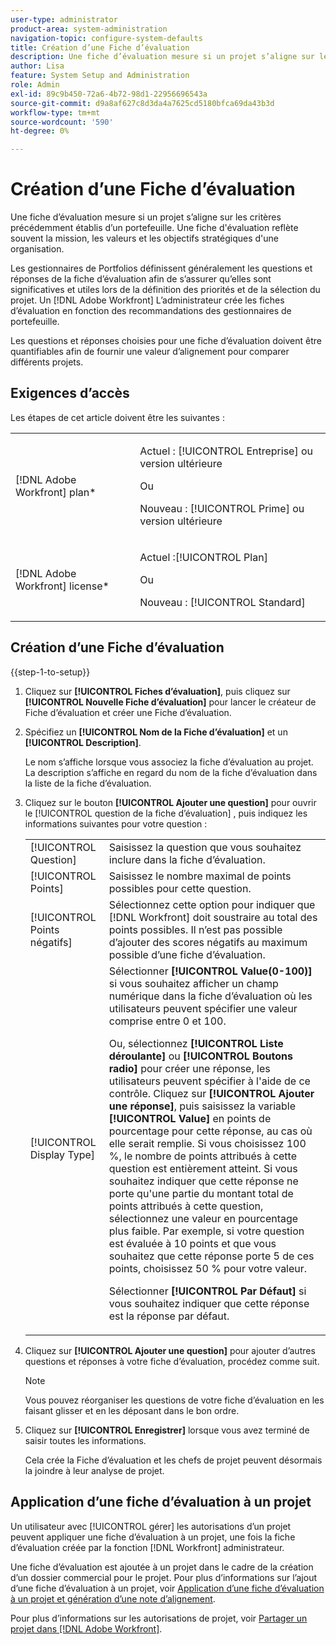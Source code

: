 ```yaml
---
user-type: administrator
product-area: system-administration
navigation-topic: configure-system-defaults
title: Création d’une Fiche d’évaluation
description: Une fiche d’évaluation mesure si un projet s’aligne sur les critères précédemment établis d’un portefeuille. Une fiche d’évaluation reflète souvent la mission, les valeurs et les objectifs stratégiques d’une organisation. Les gestionnaires de Portfolios définissent généralement les questions et les réponses de la fiche d’évaluation afin de s’assurer qu’elles sont pertinentes et utiles lors de la définition des priorités et de la sélection du projet. Un [!DNL Adobe Workfront] L’administrateur crée les fiches d’évaluation en fonction des recommandations des gestionnaires de portefeuille.
author: Lisa
feature: System Setup and Administration
role: Admin
exl-id: 89c9b450-72a6-4b72-98d1-22956696543a
source-git-commit: d9a8af627c8d3da4a7625cd5180bfca69da43b3d
workflow-type: tm+mt
source-wordcount: '590'
ht-degree: 0%

---
```


# Création d’une Fiche d’évaluation

<!--Audited: 01/2024-->

<!--DON'T DELETE, DRAFT OR HIDE THIS ARTICLE. IT IS LINKED TO THE PRODUCT, THROUGH THE CONTEXT SENSITIVE HELP LINKS.-->

Une fiche d’évaluation mesure si un projet s’aligne sur les critères précédemment établis d’un portefeuille. Une fiche d&#39;évaluation reflète souvent la mission, les valeurs et les objectifs stratégiques d&#39;une organisation.

Les gestionnaires de Portfolios définissent généralement les questions et réponses de la fiche d’évaluation afin de s’assurer qu’elles sont significatives et utiles lors de la définition des priorités et de la sélection du projet. Un [!DNL Adobe Workfront] L’administrateur crée les fiches d’évaluation en fonction des recommandations des gestionnaires de portefeuille.

Les questions et réponses choisies pour une fiche d’évaluation doivent être quantifiables afin de fournir une valeur d’alignement pour comparer différents projets.

## Exigences d’accès

Les étapes de cet article doivent être les suivantes :

<table style="table-layout:auto"> 
 <col> 
 <col> 
 <tbody> 
  <tr> 
   <td role="rowheader">[!DNL Adobe Workfront] plan*</td> 
   <td> <p>Actuel : [!UICONTROL Entreprise] ou version ultérieure</p> 
   Ou
   <p>Nouveau : [!UICONTROL Prime] ou version ultérieure</p>
   </td> 
  </tr> 
  <tr> 
   <td role="rowheader">[!DNL Adobe Workfront] license*</td> 
   <td><p>Actuel :[!UICONTROL Plan]</p>
   Ou
   <p>Nouveau : [!UICONTROL Standard]</p>
   </td> 
  </tr> 
 </tbody> 
</table>

## Création d’une Fiche d’évaluation

{{step-1-to-setup}}

1. Cliquez sur **[!UICONTROL Fiches d’évaluation]**, puis cliquez sur **[!UICONTROL Nouvelle Fiche d’évaluation]** pour lancer le créateur de Fiche d’évaluation et créer une Fiche d’évaluation.

1. Spécifiez un **[!UICONTROL Nom de la Fiche d’évaluation]** et un **[!UICONTROL Description]**.

   Le nom s’affiche lorsque vous associez la fiche d’évaluation au projet. La description s’affiche en regard du nom de la fiche d’évaluation dans la liste de la fiche d’évaluation.

1. Cliquez sur le bouton **[!UICONTROL Ajouter une question]** pour ouvrir le [!UICONTROL question de la fiche d’évaluation] , puis indiquez les informations suivantes pour votre question :

   <table style="table-layout:auto"> 
    <col> 
    <col> 
    <tbody> 
     <tr> 
      <td role="rowheader">[!UICONTROL Question]</td> 
      <td>Saisissez la question que vous souhaitez inclure dans la fiche d’évaluation.</td> 
     </tr> 
     <tr> 
      <td role="rowheader">[!UICONTROL Points]</td> 
      <td>Saisissez le nombre maximal de points possibles pour cette question.</td> 
     </tr> 
     <tr> 
      <td role="rowheader">[!UICONTROL Points négatifs]</td> 
      <td>Sélectionnez cette option pour indiquer que [!DNL Workfront] doit soustraire au total des points possibles. Il n’est pas possible d’ajouter des scores négatifs au maximum possible d’une fiche d’évaluation.</td> 
     </tr> 
     <tr> 
      <td role="rowheader">[!UICONTROL Display Type]</td> 
      <td>Sélectionner <strong>[!UICONTROL Value(0-100)]</strong> si vous souhaitez afficher un champ numérique dans la fiche d’évaluation où les utilisateurs peuvent spécifier une valeur comprise entre 0 et 100.<p>Ou, sélectionnez <strong>[!UICONTROL Liste déroulante]</strong> ou <strong>[!UICONTROL Boutons radio]</strong> pour créer une réponse, les utilisateurs peuvent spécifier à l'aide de ce contrôle. Cliquez sur <strong>[!UICONTROL Ajouter une réponse]</strong>, puis saisissez la variable <strong>[!UICONTROL Value]</strong> en points de pourcentage pour cette réponse, au cas où elle serait remplie. Si vous choisissez 100 %, le nombre de points attribués à cette question est entièrement atteint. Si vous souhaitez indiquer que cette réponse ne porte qu'une partie du montant total de points attribués à cette question, sélectionnez une valeur en pourcentage plus faible. Par exemple, si votre question est évaluée à 10 points et que vous souhaitez que cette réponse porte 5 de ces points, choisissez 50 % pour votre valeur.</p>
      <p>Sélectionner <strong>[!UICONTROL Par Défaut]</strong> si vous souhaitez indiquer que cette réponse est la réponse par défaut.</strong></p>
     </tr> 
    </tbody> 
   </table>

1. Cliquez sur **[!UICONTROL Ajouter une question]** pour ajouter d’autres questions et réponses à votre fiche d’évaluation, procédez comme suit.

   >[!NOTE]
   >
   >Vous pouvez réorganiser les questions de votre fiche d’évaluation en les faisant glisser et en les déposant dans le bon ordre.

1. Cliquez sur **[!UICONTROL Enregistrer]** lorsque vous avez terminé de saisir toutes les informations.

   Cela crée la Fiche d’évaluation et les chefs de projet peuvent désormais la joindre à leur analyse de projet.

## Application d’une fiche d’évaluation à un projet

Un utilisateur avec [!UICONTROL gérer] les autorisations d’un projet peuvent appliquer une fiche d’évaluation à un projet, une fois la fiche d’évaluation créée par la fonction [!DNL Workfront] administrateur.

Une fiche d’évaluation est ajoutée à un projet dans le cadre de la création d’un dossier commercial pour le projet. Pour plus d’informations sur l’ajout d’une fiche d’évaluation à un projet, voir [Application d’une fiche d’évaluation à un projet et génération d’une note d’alignement](../../../manage-work/projects/define-a-business-case/apply-scorecard-to-project-to-generate-alignment-score.md).

Pour plus d’informations sur les autorisations de projet, voir [Partager un projet dans [!DNL Adobe Workfront]](../../../workfront-basics/grant-and-request-access-to-objects/share-a-project.md).
